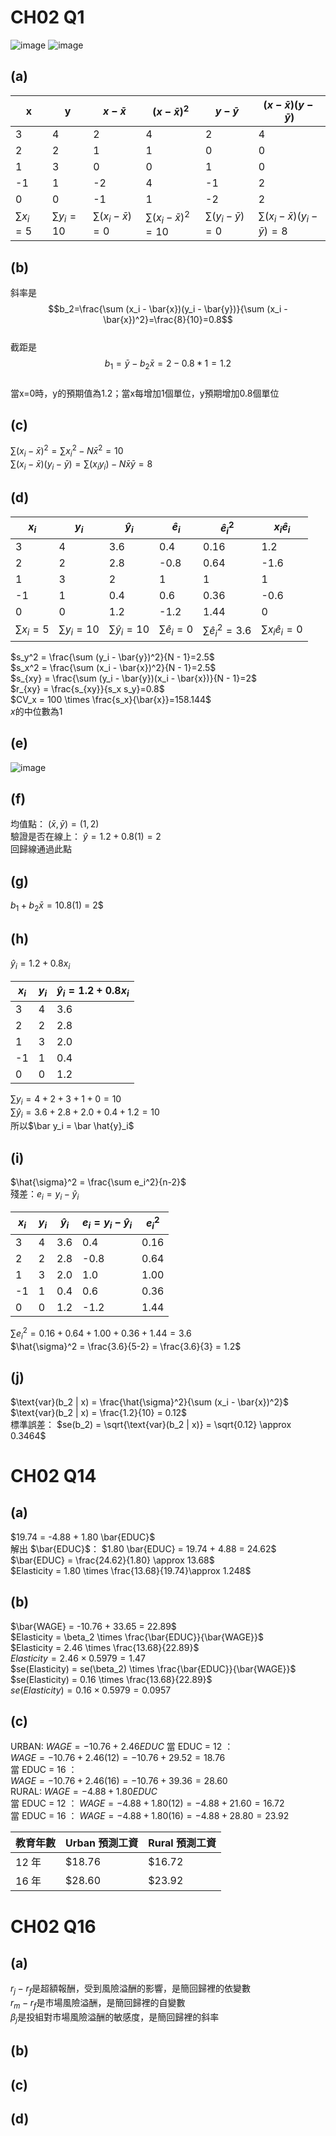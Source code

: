 # CH02 Q1

![image](https://github.com/user-attachments/assets/e663db33-e74d-435f-92f2-e3ddb81b04f4)
![image](https://github.com/user-attachments/assets/896a566b-ec58-4b5d-899a-28a318f45e48)

## (a)
| x   | y   | $x - \bar{x}$ | $(x - \bar{x})^2$ | $y - \bar{y}$ | $(x - \bar{x})(y - \bar{y})$ |
|-----|-----|-------------|-----------------|-------------|----------------------------|
| 3   | 4   |      2      |       4         |      2      |           4                |
| 2   | 2   |      1      |       1         |      0      |           0                |
| 1   | 3   |      0      |       0         |      1      |           0                |
| -1  | 1   |     -2      |       4         |      -1     |           2                |
| 0   | 0   |     -1      |       1         |      -2     |           2                |
| $\sum x_i=5$ | $\sum y_i=10$ | $\sum(x_i - \bar{x})=0$ | $\sum(x_i - \bar{x})^2=10$ | $\sum(y_i - \bar{y})=0$ | $\sum(x_i - \bar{x})(y_i - \bar{y})=8$ |

## (b)

斜率是 $$b_2=\frac{\sum (x_i - \bar{x})(y_i - \bar{y})}{\sum (x_i - \bar{x})^2}=\frac{8}{10}=0.8$$  
截距是 $$b_1=\bar{y}-b_2\bar{x}=2-0.8*1=1.2$$  
當x=0時，y的預期值為1.2；當x每增加1個單位，y預期增加0.8個單位  

## (c)

$\sum (x_i - \bar{x})^2=\sum{x_i}^2-N\bar{x}^2=10$   
$\sum (x_i - \bar{x})(y_i - \bar{y})=\sum(x_i y_i)-N\bar{x}\bar{y}=8$   

## (d)

| $x_i$   | $y_i$   | $\hat{y}_i$ | $\hat{e}_i$ | $\hat{e}_i^2$ | $x_i \hat{e}_i$ |
|-----|-----|-------------|-----------------|-------------|----------------------------|
| 3   | 4   |     3.6      |      0.4        |      0.16    |           1.2               |
| 2   | 2   |     2.8      |       -0.8      |       0.64   |           -1.6              |
| 1   | 3   |      2       |        1        |      1       |           1                 |
| -1  | 1   |      0.4     |        0.6      |      0.36    |           -0.6              |
| 0   | 0   |      1.2     |       -1.2      |      1.44    |           0                 |
| $\sum{x}_i=5$ | $\sum{y}_i=10$ | $\sum\hat{y}_i=10$ | $\sum\hat{e}_i=0$ | $\sum\hat{e}_i^2=3.6$ | $\sum{x}_i \hat{e}_i=0$ |

$s_y^2 = \frac{\sum (y_i - \bar{y})^2}{N - 1}=2.5$  
$s_x^2 = \frac{\sum (x_i - \bar{x})^2}{N - 1}=2.5$  
$s_{xy} = \frac{\sum (y_i - \bar{y})(x_i - \bar{x})}{N - 1}=2$   
$r_{xy} = \frac{s_{xy}}{s_x s_y}=0.8$  
$CV_x = 100 \times \frac{s_x}{\bar{x}}=158.144$  
$x$的中位數為1  

## (e)

![image](https://github.com/user-attachments/assets/3f257ce5-f434-454d-8864-b04acfb10d9d)   

## (f)

均值點： $(\bar{x}, \bar{y}) = (1, 2)$  
驗證是否在線上： $\hat{y} = 1.2 + 0.8(1) = 2$  
回歸線通過此點 

## (g)

$b_1 + b_2 \bar{x} = 1$0.8(1) = 2$

## (h)

$\hat{y}_i = 1.2 + 0.8x_i$

| $x_i$ | $y_i$ | $\hat{y}_i = 1.2 + 0.8x_i$ |
|----------|----------|--------------------|
| 3        | 4        | 3.6                |
| 2        | 2        | 2.8                |
| 1        | 3        | 2.0                |
| -1       | 1        | 0.4                |
| 0        | 0        | 1.2                |

$\sum y_i = 4 + 2 + 3 + 1 + 0 = 10$  
$\sum \hat{y}_i = 3.6 + 2.8 + 2.0 + 0.4 + 1.2 = 10$  
所以$\bar y_i = \bar \hat{y}_i$

## (i)

$\hat{\sigma}^2 = \frac{\sum e_i^2}{n-2}$  
殘差：$e_i = y_i - \hat{y}_i$  

|  $x_i$ | $y_i$ | $\hat{y}_i$ | $e_i = y_i - \hat{y}_i$ |  $e_i^2$ |
|----------|----------|----------------|----------------|----------|
| 3        | 4        | 3.6            | 0.4            | 0.16     |
| 2        | 2        | 2.8            | -0.8           | 0.64     |
| 1        | 3        | 2.0            | 1.0            | 1.00     |
| -1       | 1        | 0.4            | 0.6            | 0.36     |
| 0        | 0        | 1.2            | -1.2           | 1.44     |

$\sum e_i^2 = 0.16 + 0.64 + 1.00 + 0.36 + 1.44 = 3.6$  
$\hat{\sigma}^2 = \frac{3.6}{5-2} = \frac{3.6}{3} = 1.2$  

## (j)

$\text{var}(b_2 | x) = \frac{\hat{\sigma}^2}{\sum (x_i - \bar{x})^2}$  
$\text{var}(b_2 | x) = \frac{1.2}{10} = 0.12$  
標準誤差：
$se(b_2) = \sqrt{\text{var}(b_2 | x)} = \sqrt{0.12} \approx 0.3464$  

# CH02 Q14

## (a)

$19.74 = -4.88 + 1.80 \bar{EDUC}$  
解出 $\bar{EDUC}$：
$1.80 \bar{EDUC} = 19.74 + 4.88 = 24.62$  
$\bar{EDUC} = \frac{24.62}{1.80} \approx 13.68$  
$Elasticity = 1.80 \times \frac{13.68}{19.74}\approx 1.248$

## (b)

$\bar{WAGE} = -10.76 + 33.65 = 22.89$  
$Elasticity = \beta_2 \times \frac{\bar{EDUC}}{\bar{WAGE}}$  
$Elasticity = 2.46 \times \frac{13.68}{22.89}$  
$Elasticity = 2.46 \times 0.5979 = 1.47$  
$se(Elasticity) = se(\beta_2) \times \frac{\bar{EDUC}}{\bar{WAGE}}$  
$se(Elasticity) = 0.16 \times \frac{13.68}{22.89}$  
$se(Elasticity) = 0.16 \times 0.5979 = 0.0957$  

## (c)

URBAN: $WAGE = -10.76 + 2.46 EDUC$
當 EDUC = 12 ：  
$WAGE = -10.76 + 2.46(12) = -10.76 + 29.52 = 18.76$   
當 EDUC = 16 ：  
$WAGE = -10.76 + 2.46(16) = -10.76 + 39.36 = 28.60$  
RURAL: $WAGE = -4.88 + 1.80 EDUC$  
當 EDUC = 12 ：
$WAGE = -4.88 + 1.80(12) = -4.88 + 21.60 = 16.72$  
當 EDUC = 16 ：
$WAGE = -4.88 + 1.80(16) = -4.88 + 28.80 = 23.92$  

| 教育年數 | Urban 預測工資 | Rural 預測工資 |
|----------|--------------|--------------|
| 12 年    | $18.76      | $16.72      |
| 16 年    | $28.60      | $23.92      |

# CH02 Q16

## (a)

$r_j-r_f$是超額報酬，受到風險溢酬的影響，是簡回歸裡的依變數  
$r_m-r_f$是市場風險溢酬，是簡回歸裡的自變數  
$\beta_j$是投組對市場風險溢酬的敏感度，是簡回歸裡的斜率  

## (b)


## (c)
## (d)








